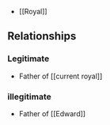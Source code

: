 - [[Royal]]
## Relationships
### Legitimate
- Father of [[current royal]]
### illegitimate
- Father of [[Edward]]
